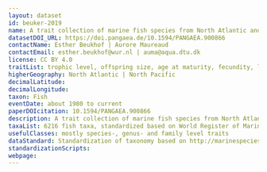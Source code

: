 ```yaml
---
layout: dataset
id: beuker-2019
name: A trait collection of marine fish species from North Atlantic and Northeast Pacific continental shelf seas
datasetDOI_URL: https://doi.pangaea.de/10.1594/PANGAEA.900866
contactName: Esther Beukhof | Aurore Maureaud
contactEmail: esther.beukhof@wur.nl | auma@aqua.dtu.dk
license: CC BY 4.0
traitList: trophic level, offspring size, age at maturity, fecundity, length infinity, growth coefficient K, maximum length, maximum age, caudal fin aspect ratio, habitat, feeding mode, body shape, caudal fin shape spawning type
higherGeography: North Atlantic | North Pacific
decimalLatitude:
decimalLongitude:
taxon: Fish
eventDate: about 1980 to current
paperDOIcitation: 10.1594/PANGAEA.900866
description: A trait collection of marine fish species from North Atlantic and Northeast Pacific continental shelf seas.
taxaList: 6216 fish taxa, standardized based on World Register of Marine Species
usefulClasses: mostly species-, genus- and family level traits
dataStandard: Standardization of taxonomy based on http://marinespecies.org/
standardizationScripts: 
webpage: 
---
```


